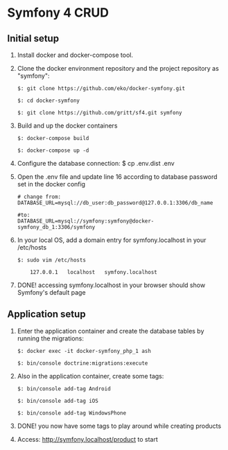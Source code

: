 # Symfony 4 CRUD


## Initial setup


1.  Install docker and docker-compose tool.

2.  Clone the docker environment repository and the project repository as "symfony":
    
        $: git clone https://github.com/eko/docker-symfony.git
        
        $: cd docker-symfony
        
        $: git clone https://github.com/gritt/sf4.git symfony
        
    
3.  Build and up the docker containers

        $: docker-compose build
        
        $: docker-compose up -d

4.  Configure the database connection:
        $ cp .env.dist .env
        
5.  Open the .env file and update line 16 according to database password set in the docker config  

        # change from:
        DATABASE_URL=mysql://db_user:db_password@127.0.0.1:3306/db_name
        
        #to:
        DATABASE_URL=mysql://symfony:symfony@docker-symfony_db_1:3306/symfony

6.  In your local OS, add a domain entry for symfony.localhost in your /etc/hosts

        $: sudo vim /etc/hosts
        
            127.0.0.1	localhost   symfony.localhost

7.  DONE! accessing symfony.localhost in your browser should show Symfony's default page


## Application setup 

1.  Enter the application container and create the database tables by running the migrations:

        $: docker exec -it docker-symfony_php_1 ash

        $: bin/console doctrine:migrations:execute

2.  Also in the application container, create some tags:

        $: bin/console add-tag Android

        $: bin/console add-tag iOS

        $: bin/console add-tag WindowsPhone

3.  DONE! you now have some tags to play around while creating products

4.  Access: http://symfony.localhost/product to start


